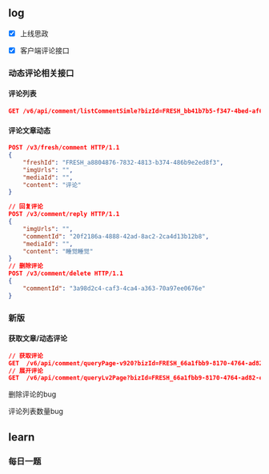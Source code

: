 ## log

- [x] 上线思政

- [x] 客户端评论接口



### 动态评论相关接口

#### 评论列表

```json
GET /v6/api/comment/listCommentSimle?bizId=FRESH_bb41b7b5-f347-4bed-af66-a9d947c8c887&limits=20&timeValue=0 HTTP/1.1
```

#### 评论文章动态

```json
POST /v3/fresh/comment HTTP/1.1
{
	"freshId": "FRESH_a8804876-7832-4813-b374-486b9e2ed8f3",
	"imgUrls": "",
	"mediaId": "",
	"content": "评论"
}

// 回复评论
POST /v3/comment/reply HTTP/1.1
{
	"imgUrls": "",
	"commentId": "20f2186a-4888-42ad-8ac2-2ca4d13b12b8",
	"mediaId": "",
	"content": "睡觉睡觉"
}
// 删除评论
POST /v3/comment/delete HTTP/1.1
{
	"commentId": "3a98d2c4-caf3-4ca4-a363-70a97ee0676e"
}
```





### 新版

#### 获取文章/动态评论

```json
// 获取评论 
GET  /v6/api/comment/queryPage-v920?bizId=FRESH_66a1fbb9-8170-4764-ad82-edcff7e6016e&timeValue=0&limits=10
// 展开评论 
GET  /v6/api/comment/queryLv2Page?bizId=FRESH_66a1fbb9-8170-4764-ad82-edcff7e6016e&parentId=0606b17a-9d3c-41a2-9f99-e389653f80a3&timeValue=0&limits=10
```



删除评论的bug

评论列表数量bug

## learn

### 每日一题



